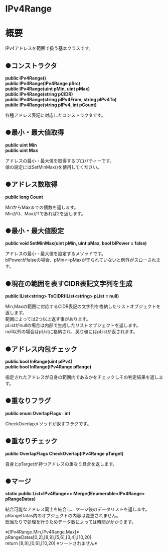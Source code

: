 # IPv4Range
**概要**
==========
IPv4アドレスを範囲で扱う基本クラスです。  

●**コンストラクタ**
------
**public IPv4Range()**  
**public IPv4Range(IPv4Range pSrc)**  
**public IPv4Range(uint pMin, uint pMax)**  
**public IPv4Range(string pCIDR)**  
**public IPv4Range(string pIPv4From, string pIPv4To)**  
**public IPv4Range(string pIPv4, int pCount)**  

各種アドレス表記に対応したコンストラクタです。  

●**最小・最大値取得**
------
**public uint Min**  
**public uint Max**  

アドレスの最小・最大値を取得するプロパティーです。  
値の設定にはSetMinMax()を使用してください。  

●**アドレス数取得**
------
**public long Count**  

MinからMaxまでの個数を返します。  
Minが0、Maxが1であれば2を返します。  

●**最小・最大値設定**
------
**public void SetMinMax(uint pMin, uint pMax, bool blPower = false)**  

アドレスの最小・最大値を設定するメソッドです。  
blPowerがfalseの場合、pMin<=pMaxが守られていないと例外がスローされます。  

●**現在の範囲を表すCIDR表記文字列を生成**
------
**public IList&lt;string&gt; ToCIDR(IList&lt;string&gt; pList = null)**  

Min,Maxの範囲に対応するCIDR表記の文字列を格納したリストオブジェクトを返します。  
範囲によっては2つ以上返す事があります。  
pListがnullの場合は内部で生成したリストオブジェクトを返します。  
null以外の場合はpListに格納され、戻り値にはpListが返されます。  

●**アドレス内包チェック**
------
**public bool InRange(uint pIPv4)**  
**public bool InRange(IPv4Range pRange)**  

指定されたアドレスが自身の範囲内であるかをチェックしその判定結果を返します。  

●**重なりフラグ**
------
**public enum OverlapFlags : int**  

CheckOverlapメソッドが返すフラグです。  

●**重なりチェック**
------
**public OverlapFlags CheckOverlap(IPv4Range pTarget)**  

自身とpTargetが持つアドレスの重なり具合を返します。  

●**マージ**
------
**static public List&lt;IPv4Range&gt;> Merge(IEnumerable&lt;IPv4Range&gt; pRangeDatas)**  

結合可能なアドレス同士を結合し、マージ後のデータリストを返します。  
pRangeDatas内のオブジェクトの内容は変更されません。  
総当たりで処理を行うためデータ数によっては時間がかかります。  

 ※[IPv4Range.Min,IPv4Range.Max]※  
pRangeDatas[0,2],[8,9],[5,6],[3,4],[10,20]  
return [8,9],[0,6],[10,20] ※ソートされません※  
